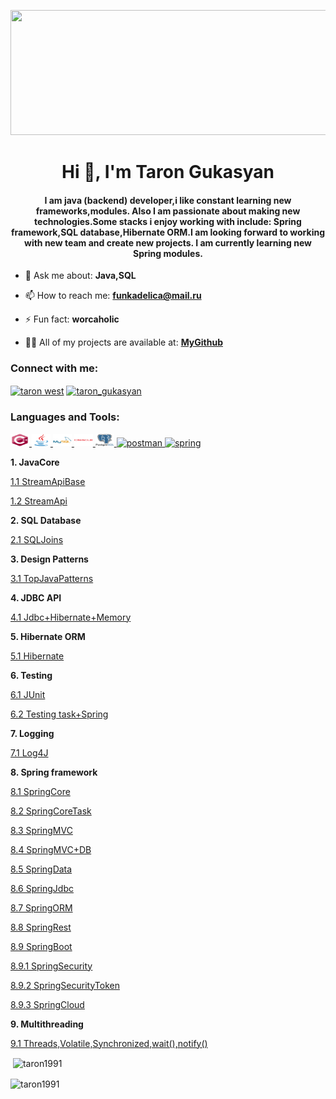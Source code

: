 <p align="center"> <img height="200" width="750" src="https://www.windowschimp.com/wp-content/uploads/2019/07/dynamic-desktop-wallpapers-windows-10.jpg" /> </p>

<h1 align="center">Hi 👋, I'm Taron Gukasyan</h1>
<h4 align="center">I am java (backend) developer,i like constant learning new frameworks,modules.
Also I am passionate about making new technologies.Some stacks i enjoy working with include: 
Spring framework,SQL database,Hibernate ORM.I am looking forward to working with new team and create new projects.
I am currently learning new Spring modules.</h4>



- 💬 Ask me about: **Java,SQL**

- 📫 How to reach me: **funkadelica@mail.ru**

- ⚡ Fun fact: **worcaholic**

- 👨‍💻 All of my projects are available at: **[MyGithub](https://github.com/taron1991)**

<h3 align="left">Connect with me:</h3>
<p align="left">
<a href="https://fb.com/taron west" target="blank"><img align="center" src="https://raw.githubusercontent.com/rahuldkjain/github-profile-readme-generator/master/src/images/icons/Social/facebook.svg" alt="taron west" height="20" width="30" /></a>
<a href="https://instagram.com/taron_gukasyan" target="blank"><img align="center" src="https://raw.githubusercontent.com/rahuldkjain/github-profile-readme-generator/master/src/images/icons/Social/instagram.svg" alt="taron_gukasyan" height="20" width="30" /></a>
</p>


<h3 align="left">Languages and Tools:</h3>
<p align="left"> <a href="https://www.w3schools.com/cpp/" target="_blank" rel="noreferrer"> <img src="https://raw.githubusercontent.com/devicons/devicon/master/icons/cplusplus/cplusplus-original.svg" alt="cplusplus" width="30" height="20"/> </a> <a href="https://www.java.com" target="_blank" rel="noreferrer"> <img src="https://raw.githubusercontent.com/devicons/devicon/master/icons/java/java-original.svg" alt="java" width="30" height="20"/> </a> <a href="https://www.mysql.com/" target="_blank" rel="noreferrer"> <img src="https://raw.githubusercontent.com/devicons/devicon/master/icons/mysql/mysql-original-wordmark.svg" alt="mysql" width="30" height="20"/> </a> <a href="https://www.oracle.com/" target="_blank" rel="noreferrer"> <img src="https://raw.githubusercontent.com/devicons/devicon/master/icons/oracle/oracle-original.svg" alt="oracle" width="30" height="20"/> </a> <a href="https://www.postgresql.org" target="_blank" rel="noreferrer"> <img src="https://raw.githubusercontent.com/devicons/devicon/master/icons/postgresql/postgresql-original-wordmark.svg" alt="postgresql" width="30" height="20"/> </a> <a href="https://postman.com" target="_blank" rel="noreferrer"> <img src="https://www.vectorlogo.zone/logos/getpostman/getpostman-icon.svg" alt="postman" width="30" height="20"/> </a> <a href="https://spring.io/" target="_blank" rel="noreferrer"> <img src="https://www.vectorlogo.zone/logos/springio/springio-icon.svg" alt="spring" width="30" height="20"/> </a> </p>

  **1. JavaCore**

  [1.1 StreamApiBase](https://github.com/taron1991/JavaCore/tree/StreamAPI)
  
  [1.2 StreamApi](https://github.com/taron1991/JavaCore/tree/StreamApiProject)
  
  
  **2. SQL Database**
  
  [2.1 SQLJoins](https://github.com/taron1991/SQL_Task_Joins)
  
  
  **3. Design Patterns**
  
  [3.1 TopJavaPatterns](https://github.com/taron1991/DesignPatterns)
  
  
  **4. JDBC API**
  
  [4.1 Jdbc+Hibernate+Memory](https://github.com/taron1991/JDBC_Hibernate_Memory)
  
  
  **5. Hibernate ORM**
  
  [5.1 Hibernate](https://github.com/taron1991/JDBC_Hibernate_Memory)
  
   
  **6. Testing**
  
  [6.1 JUnit](https://github.com/taron1991/JUnitTest/tree/master)
  
  [6.2 Testing task+Spring](https://github.com/taron1991/SpringCoreTask/commit/c12ef3fe74d6c23f1fc18ada6d7d9b5b04540d57)
  
  
  **7. Logging**
  
  [7.1 Log4J](https://github.com/taron1991/LoggingLog4j/tree/master)
  
  
  **8. Spring framework**
  
  [8.1 SpringCore](https://github.com/taron1991/SpringIoC_DI/tree/master)
  
  [8.2 SpringCoreTask](https://github.com/taron1991/SpringCoreTask/commit/c12ef3fe74d6c23f1fc18ada6d7d9b5b04540d57)
  
  [8.3 SpringMVC](https://github.com/taron1991/SpringMVC/tree/master)
  
  [8.4 SpringMVC+DB](https://github.com/taron1991/SpringMVC_Database/tree/master)
  
  [8.5 SpringData](https://github.com/taron1991/SpringData/tree/master)
  
  [8.6 SpringJdbc](https://github.com/taron1991/SpringData/tree/master)
  
  [8.7 SpringORM](https://github.com/taron1991/SpringData/tree/master)
  
  [8.8 SpringRest](https://github.com/taron1991/SpringREST/tree/master)
  
  [8.9 SpringBoot](https://github.com/taron1991/SpringBoot/tree/master)
  
  [8.9.1 SpringSecurity](https://github.com/taron1991/SpringSecurity/tree/master)
  
  [8.9.2 SpringSecurityToken](https://github.com/taron1991/SpringSecurityToken/tree/master)
  
  [8.9.3 SpringCloud](https://github.com/taron1991/SpringCloudEurika/tree/master)
  
  
  **9. Multithreading**
  
  [9.1 Threads,Volatile,Synchronized,wait(),notify()](https://github.com/taron1991/Multithreading/tree/master)
  
  
  



<p>&nbsp;<img align="center" src="https://github-readme-stats.vercel.app/api?username=taron1991&show_icons=true&locale=en" alt="taron1991" /></p>

<p><img align="center" src="https://github-readme-streak-stats.herokuapp.com/?user=taron1991&" alt="taron1991" /></p>

